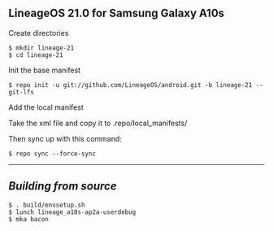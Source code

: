 LineageOS 21.0 for Samsung Galaxy A10s
------------------------------------

Create directories

	$ mkdir lineage-21  
	$ cd lineage-21

Init the base manifest

	$ repo init -u git://github.com/LineageOS/android.git -b lineage-21 --git-lfs
  
Add the local manifest

  Take the xml file and copy it to .repo/local_manifests/

Then sync up with this command:

	$ repo sync --force-sync 

-------------
 
_Building from source_
---------------

	$ . build/envsetup.sh
	$ lunch lineage_a10s-ap2a-userdebug
	$ mka bacon
